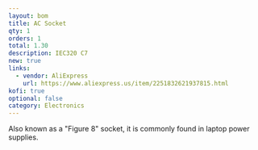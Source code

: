 ```yaml
---
layout: bom
title: AC Socket
qty: 1
orders: 1
total: 1.30
description: IEC320 C7
new: true
links:
  - vendor: AliExpress
    url: https://www.aliexpress.us/item/2251832621937815.html
kofi: true
optional: false
category: Electronics
---
```


Also known as a "Figure 8" socket, it is commonly found in laptop power supplies.